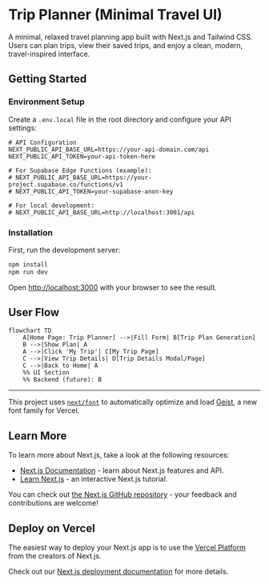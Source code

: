 # Trip Planner (Minimal Travel UI)

A minimal, relaxed travel planning app built with Next.js and Tailwind CSS. Users can plan trips, view their saved trips, and enjoy a clean, modern, travel-inspired interface.

## Getting Started

### Environment Setup

Create a `.env.local` file in the root directory and configure your API settings:

```env
# API Configuration
NEXT_PUBLIC_API_BASE_URL=https://your-api-domain.com/api
NEXT_PUBLIC_API_TOKEN=your-api-token-here

# For Supabase Edge Functions (example):
# NEXT_PUBLIC_API_BASE_URL=https://your-project.supabase.co/functions/v1
# NEXT_PUBLIC_API_TOKEN=your-supabase-anon-key

# For local development:
# NEXT_PUBLIC_API_BASE_URL=http://localhost:3001/api
```

### Installation

First, run the development server:

```bash
npm install
npm run dev
```

Open [http://localhost:3000](http://localhost:3000) with your browser to see the result.

## User Flow

```mermaid
flowchart TD
    A[Home Page: Trip Planner] -->|Fill Form| B[Trip Plan Generation]
    B -->|Show Plan| A
    A -->|Click 'My Trip'| C[My Trip Page]
    C -->|View Trip Details| D[Trip Details Modal/Page]
    C -->|Back to Home| A
    %% UI Section
    %% Backend (future): B
```

---

This project uses [`next/font`](https://nextjs.org/docs/app/building-your-application/optimizing/fonts) to automatically optimize and load [Geist](https://vercel.com/font), a new font family for Vercel.

## Learn More

To learn more about Next.js, take a look at the following resources:

- [Next.js Documentation](https://nextjs.org/docs) - learn about Next.js features and API.
- [Learn Next.js](https://nextjs.org/learn) - an interactive Next.js tutorial.

You can check out [the Next.js GitHub repository](https://github.com/vercel/next.js) - your feedback and contributions are welcome!

## Deploy on Vercel

The easiest way to deploy your Next.js app is to use the [Vercel Platform](https://vercel.com/new?utm_medium=default-template&filter=next.js&utm_source=create-next-app&utm_campaign=create-next-app-readme) from the creators of Next.js.

Check out our [Next.js deployment documentation](https://nextjs.org/docs/app/building-your-application/deploying) for more details.
